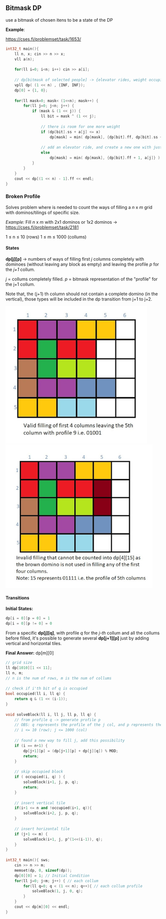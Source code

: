## Bitmask DP

use a bitmask of chosen itens to be a state of the DP

**Example**:

https://cses.fi/problemset/task/1653/

```cpp
int32_t main(){
    ll n, x; cin >> n >> x;
    vll a(n);

    for(ll i=0; i<n; i++) cin >> a[i];

    // dp[bitmask of selected people] -> {elevator rides, weight occupied}
    vpll dp( (1 << n) , {INF, INF}); 
    dp[0] = {1, 0};

    for(ll mask=0; mask< (1<<n); mask++) {
        for(ll j=0; j<n; j++) {
            if (mask & (1 << j)) {
                ll bit = mask ^ (1 << j);

                // there is room for one more weight
                if (dp[bit].ss + a[j] <= x)
                    dp[mask] = min( dp[mask], {dp[bit].ff, dp[bit].ss + a[j]} );
                
                // add an elevator ride, and create a new one with just one person
                else 
                    dp[mask] = min( dp[mask], {dp[bit].ff + 1, a[j]} );
            }
        }
    }
    cout << dp[(1 << n) - 1].ff << endl;
}
```

### Broken Profile

Solves problem where is needed to count the ways of filling a *n* x *m* grid with dominos/tilings of specific size.

*Example:* Fill *n* x *m* with 2x1 dominos or 1x2 dominos -> https://cses.fi/problemset/task/2181

1 ≤ n ≤ 10 (rows)
1 ≤ m ≤ 1000 (collums)

#### States

**dp[j][p]** -> numbers of ways of filling first *j* columns completely with dominoes (without leaving any block as empty) and leaving the profile *p* for the *j+1* collum.

*j* = collums completely filled.
*p* = bitmask representation of the "profile" for the j+1 collum.

Note that, the (j+1) th column should not contain a complete domino (in the vertical), those types will be included in the dp transition from j+1 to j+2.

![Valido](../Aux-Images/BrokenProfile1.png) ![Invalido](../Aux-Images/BrokenProfile2.png)

#### Transitions

**Initial States:**
```cpp
dp[i = 0][p = 0] = 1
dp[i = 0][p != 0] = 0
```

From a specific **dp[j][q]**, with profile *q* for the *j-th* collum and all the collums before filled, it's possible to generate several **dp[j+1][p]** just by adding vertical and horizontal tiles.

**Final Answer:** dp[m][0]

```cpp
// grid size
ll dp[1010][1 << 11];
ll n, m;
// n is the num of rows, m is the num of collums

// check if i'th bit of q is occupied
bool occupied(ll i, ll q) {
    return q & (1 << (i-1));
}

void solveBlock(ll i, ll j, ll p, ll q) {
    // from profile q -> generate profile p
    // OBS: q represents the profile of the j col, and p represents the profile of the j+1 col when j is filled;
    // i <= 10 (row); j <= 1000 (col)

    // found a new way to fill j, add this possibility
    if (i == n+1) {
        dp[j+1][p] = (dp[j+1][p] + dp[j][q]) % MOD;
        return;
    }

    // skip occupied block
    if ( occupied(i, q) ) {
        solveBlock(i+1, j, p, q);
        return;
    }
    
    // insert vertical tile
    if(i+1 <= n and !occupied(i+1, q)){
        solveBlock(i+2, j, p, q);
    }

    // insert horizontal tile
    if (j+1 <= m) {
        solveBlock(i+1, j, p^(1<<(i-1)), q);
    }
}

int32_t main(){ sws;
    cin >> n >> m;
    memset(dp, 0, sizeof(dp));
    dp[0][0] = 1; // Initial Condition
    for(ll j=0; j<m; j++) { // each collum
        for(ll q=0; q < (1 << n); q++){ // each collum profile
            solveBlock(1, j, 0, q);
        }
    }
    cout << dp[m][0] << endl;
}   
```